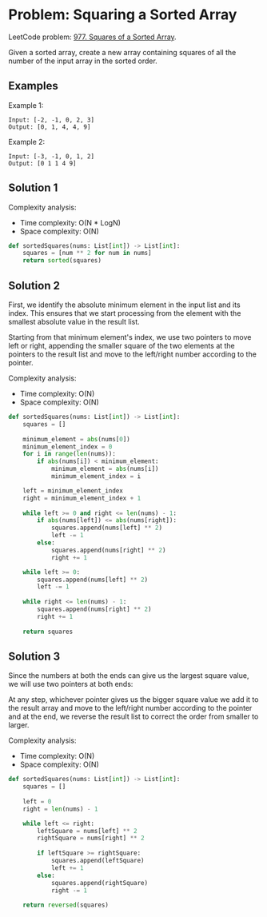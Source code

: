 # Problem: Squaring a Sorted Array

LeetCode problem: [977. Squares of a Sorted Array](https://leetcode.com/problems/squares-of-a-sorted-array/).

Given a sorted array, create a new array containing squares of all the number of the input array in the sorted order.

## Examples

Example 1:

```plaintext
Input: [-2, -1, 0, 2, 3]
Output: [0, 1, 4, 4, 9]
```

Example 2:

```plaintext
Input: [-3, -1, 0, 1, 2]
Output: [0 1 1 4 9]
```

## Solution 1

Complexity analysis:

- Time complexity: O(N * LogN)
- Space complexity: O(N)

```python
def sortedSquares(nums: List[int]) -> List[int]:
    squares = [num ** 2 for num in nums]
    return sorted(squares)
```

## Solution 2

First, we identify the absolute minimum element in the input list and its index. This ensures that we start processing from the element with the smallest absolute value in the result list.

Starting from that minimum element's index, we use two pointers to move left or right, appending the smaller square of the two elements at the pointers to the result list and move to the left/right number according to the pointer.

Complexity analysis:

- Time complexity: O(N)
- Space complexity: O(N)

```python
def sortedSquares(nums: List[int]) -> List[int]:
    squares = []
        
    minimum_element = abs(nums[0])
    minimum_element_index = 0
    for i in range(len(nums)):
        if abs(nums[i]) < minimum_element:
            minimum_element = abs(nums[i])
            minimum_element_index = i

    left = minimum_element_index
    right = minimum_element_index + 1
    
    while left >= 0 and right <= len(nums) - 1:
        if abs(nums[left]) <= abs(nums[right]):
            squares.append(nums[left] ** 2)
            left -= 1
        else:
            squares.append(nums[right] ** 2)
            right += 1

    while left >= 0:
        squares.append(nums[left] ** 2)
        left -= 1
    
    while right <= len(nums) - 1:
        squares.append(nums[right] ** 2)
        right += 1
    
    return squares
```

## Solution 3

Since the numbers at both the ends can give us the largest square value, we will use two pointers at both ends:

At any step, whichever pointer gives us the bigger square value we add it to the result array and move to the left/right number according to the pointer and at the end, we reverse the result list to correct the order from smaller to larger.

Complexity analysis:

- Time complexity: O(N)
- Space complexity: O(N)

```python
def sortedSquares(nums: List[int]) -> List[int]:
    squares = []
        
    left = 0
    right = len(nums) - 1

    while left <= right:
        leftSquare = nums[left] ** 2
        rightSquare = nums[right] ** 2
        
        if leftSquare >= rightSquare:
            squares.append(leftSquare)
            left += 1
        else:
            squares.append(rightSquare)
            right -= 1
        
    return reversed(squares)
```
